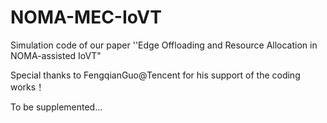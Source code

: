 # NOMA-MEC-IoVT
Simulation code of our paper ''Edge Offloading and Resource Allocation in NOMA-assisted IoVT"

Special thanks to FengqianGuo@Tencent for his support of the coding works！

To be supplemented...
